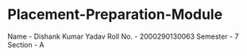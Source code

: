 # Placement-Preparation-Module
Name - Dishank Kumar Yadav
Roll No. - 2000290130063
Semester - 7
Section - A
